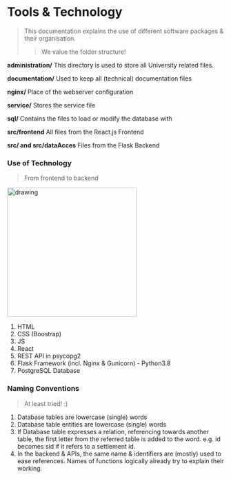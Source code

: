 # Tools & Technology
> This documentation explains the use of different software packages & their organisation.
> > We value the folder structure!

**administration/**  This directory is used to store all University related files.

**documentation/** Used to keep all (technical) documentation files

**nginx/** Place of the webserver configuration

**service/** Stores the service file

**sql/** Contains the files to load or modify the database with

**src/frontend** All files from the React.js Frontend

**src/ and src/dataAcces** Files from the Flask Backend

### Use of Technology

> From frontend to backend
> 
<img src="#include/tools.png" alt="drawing" width="300"/>

1. HTML
2. CSS (Boostrap)
3. JS
4. React
5. REST API in psycopg2
6. Flask Framework (incl. Nginx & Gunicorn) - Python3.8
7. PostgreSQL Database

### Naming Conventions
> At least tried! :) 

1. Database tables are lowercase (single) words
2. Database table entities are lowercase (single) words
3. If Database table expresses a relation, referencing towards another table, the first letter from the referred table is added to the word. e.g. id becomes sid if it refers to a settlement id.
4. In the backend & APIs, the same name & identifiers are (mostly) used to ease references. Names of functions logically already try to explain their working.